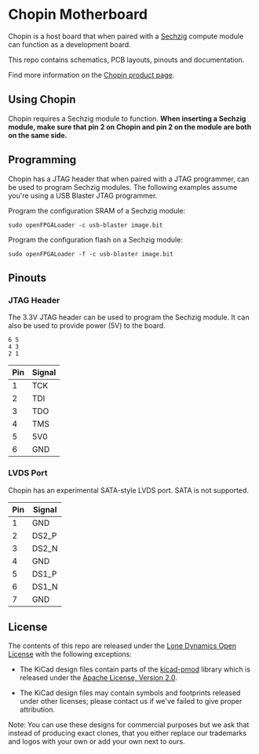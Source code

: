 # Chopin Motherboard

Chopin is a host board that when paired with a [Sechzig](https://github.com/machdyne/sechzig) compute module can function as a development board.

This repo contains schematics, PCB layouts, pinouts and documentation.

Find more information on the [Chopin product page](https://machdyne.com/product/chopin-motherboard/).

## Using Chopin

Chopin requires a Sechzig module to function. **When inserting a Sechzig module, make sure that pin 2 on Chopin and pin 2 on the module are both on the same side.**

## Programming

Chopin has a JTAG header that when paired with a JTAG programmer, can be used to program Sechzig modules. The following examples assume you're using a USB Blaster JTAG programmer.

Program the configuration SRAM of a Sechzig module:

```
sudo openFPGALoader -c usb-blaster image.bit
```

Program the configuration flash on a Sechzig module:

```
sudo openFPGALoader -f -c usb-blaster image.bit
```

## Pinouts

### JTAG Header

The 3.3V JTAG header can be used to program the Sechzig module. It can also be used to provide power (5V) to the board.

```
6 5
4 3
2 1
```

| Pin | Signal |
| --- | ------ |
| 1 | TCK |
| 2 | TDI |
| 3 | TDO |
| 4 | TMS |
| 5 | 5V0 |
| 6 | GND |

### LVDS Port

Chopin has an experimental SATA-style LVDS port. SATA is not supported.

| Pin | Signal |
| --- | ------ |
| 1 | GND |
| 2 | DS2\_P |
| 3 | DS2\_N |
| 4 | GND |
| 5 | DS1\_P |
| 6 | DS1\_N |
| 7 | GND |

## License

The contents of this repo are released under the [Lone Dynamics Open License](LICENSE.md) with the following exceptions:

- The KiCad design files contain parts of the [kicad-pmod](https://github.com/mithro/kicad-pmod) library which is released under the [Apache License, Version 2.0](https://www.apache.org/licenses/LICENSE-2.0.html).

- The KiCad design files may contain symbols and footprints released under other licenses; please contact us if we've failed to give proper attribution.

Note: You can use these designs for commercial purposes but we ask that instead of producing exact clones, that you either replace our trademarks and logos with your own or add your own next to ours.
